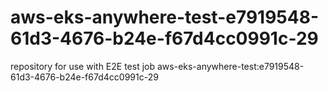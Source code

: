 # aws-eks-anywhere-test-e7919548-61d3-4676-b24e-f67d4cc0991c-29
repository for use with E2E test job aws-eks-anywhere-test:e7919548-61d3-4676-b24e-f67d4cc0991c-29
